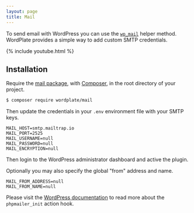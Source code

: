 ```yaml
---
layout: page
title: Mail
---
```


To send email with WordPress you can use the [`wp_mail`](https://developer.wordpress.org/reference/functions/wp_mail) helper method. WordPlate provides a simple way to add custom SMTP credentials.

{% include youtube.html %}

## Installation

Require the [mail package](https://github.com/wordplate/mail#readme), with [Composer](https://getcomposer.org), in the root directory of your project.

```sh
$ composer require wordplate/mail
```

Then update the credentials in your `.env` environment file with your SMTP keys.

```
MAIL_HOST=smtp.mailtrap.io
MAIL_PORT=2525
MAIL_USERNAME=null
MAIL_PASSWORD=null
MAIL_ENCRYPTION=null
```

Then login to the WordPress administrator dashboard and active the plugin.

Optionally you may also specify the global "from" address and name.

```
MAIL_FROM_ADDRESS=null
MAIL_FROM_NAME=null
```

Please visit the [WordPress documentation](https://developer.wordpress.org/reference/hooks/phpmailer_init) to read more about the `phpmailer_init` action hook.
